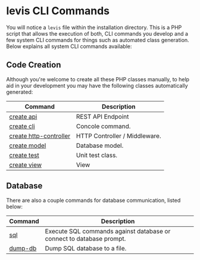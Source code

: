 
# levis CLI Commands

You will notice a `levis` file within the installation directory.  This is a PHP script that allows the execution of both, CLI commands you develop and a few system CLI commands for things such as automated class generation.  Below explains all system CLI commands available:

## Code Creation

Although you're welcome to create all these PHP classes manually, to help aid in your development you may have the following classes automatically generated:

Command | Description
------------- |------------- 
[create api](api.md) | REST API Endpoint
[create cli](cli.md) | Concole command.
[create http-controller](http-controller.md]) | HTTP Controller / Middleware.
[create model](model.md) | Database model.
[create test](test.md) | Unit test class.
[create view](view.md) | View


## Database

There are also a couple commands for database communication, listed below:

Command | Description
------------- |------------- 
[sql](sql.md) | Execute SQL commands against database or connect to database prompt.
[dump-db](dump-db.md) | Dump SQL database to a file.


